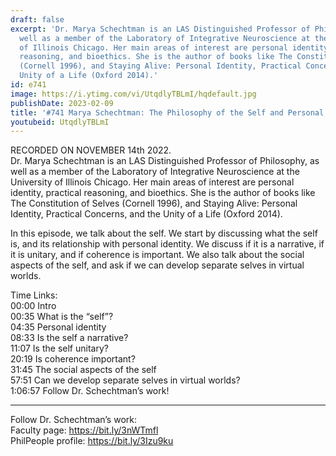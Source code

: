 ```yaml
---
draft: false
excerpt: 'Dr. Marya Schechtman is an LAS Distinguished Professor of Philosophy, as
  well as a member of the Laboratory of Integrative Neuroscience at the University
  of Illinois Chicago. Her main areas of interest are personal identity, practical
  reasoning, and bioethics. She is the author of books like The Constitution of Selves
  (Cornell 1996), and Staying Alive: Personal Identity, Practical Concerns, and the
  Unity of a Life (Oxford 2014).'
id: e741
image: https://i.ytimg.com/vi/UtqdlyTBLmI/hqdefault.jpg
publishDate: 2023-02-09
title: '#741 Marya Schechtman: The Philosophy of the Self and Personal Identity'
youtubeid: UtqdlyTBLmI
---
```

RECORDED ON NOVEMBER 14th 2022.  
Dr. Marya Schechtman is an LAS Distinguished Professor of Philosophy, as well as a member of the Laboratory of Integrative Neuroscience at the University of Illinois Chicago. Her main areas of interest are personal identity, practical reasoning, and bioethics. She is the author of books like The Constitution of Selves (Cornell 1996), and Staying Alive: Personal Identity, Practical Concerns, and the Unity of a Life (Oxford 2014).

In this episode, we talk about the self. We start by discussing what the self is, and its relationship with personal identity. We discuss if it is a narrative, if it is unitary, and if coherence is important. We also talk about the social aspects of the self, and ask if we can develop separate selves in virtual worlds.

Time Links:  
00:00 Intro  
00:35  What is the “self”?  
04:35  Personal identity  
08:33  Is the self a narrative?  
11:07  Is the self unitary?  
20:19  Is coherence important?  
31:45  The social aspects of the self  
57:51  Can we develop separate selves in virtual worlds?  
1:06:57  Follow Dr. Schechtman’s work!

---

Follow Dr. Schechtman’s work:  
Faculty page: https://bit.ly/3nWTmfl  
PhilPeople profile: https://bit.ly/3Izu9ku
